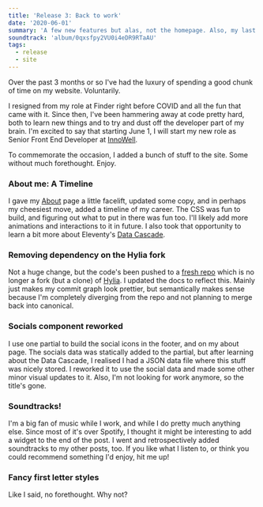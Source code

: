 ```yaml
---
title: 'Release 3: Back to work'
date: '2020-06-01'
summary: 'A few new features but alas, not the homepage. Also, my last release for the foreseeable :)'
soundtrack: 'album/0qxsfpy2VU0i4eDR9RTaAU'
tags:
  - release
  - site
---
```

Over the past 3 months or so I've had the luxury of spending a good chunk of time on my website. Voluntarily.

I resigned from my role at Finder right before COVID and all the fun that came with it. Since then, I've been hammering away at code pretty hard, both to learn new things and to try and dust off the developer part of my brain. I'm excited to say that starting June 1, I will start my new role as Senior Front End Developer at <a target="_blank" href="https://www.innowell.org">InnoWell</a>.

To commemorate the occasion, I added a bunch of stuff to the site. Some without much forethought. Enjoy.

### About me: A Timeline
I gave my [About](/about) page a little facelift, updated some copy, and in perhaps my cheesiest move, added a timeline of my career. The CSS was fun to build, and figuring out what to put in there was fun too. I'll likely add more animations and interactions to it in future. I also took that opportunity to learn a bit more about Eleventy's [Data Cascade](https://www.11ty.dev/docs/data-cascade/).

### Removing dependency on the Hylia fork
Not a huge change, but the code's been pushed to a [fresh repo](https://www.github.com/ademagic/site) which is no longer a fork (but a clone) of [Hylia](https://hylia.website). I updated the docs to reflect this. Mainly just makes my commit graph look prettier, but semantically makes sense because I'm completely diverging from the repo and not planning to merge back into canonical.

### Socials component reworked
I use one partial to build the social icons in the footer, and on my about page. The socials data was statically added to the partial, but after learning about the Data Cascade, I realised I had a JSON data file where this stuff was nicely stored. I reworked it to use the social data and made some other minor visual updates to it. Also, I'm not looking for work anymore, so the title's gone.

### Soundtracks!
I'm a big fan of music while I work, and while I do pretty much anything else. Since most of it's over Spotify, I thought it might be interesting to add a widget to the end of the post. I went and retrospectively added soundtracks to my other posts, too. If you like what I listen to, or think you could recommend something I'd enjoy, hit me up!

### Fancy first letter styles
Like I said, no forethought. Why not?
